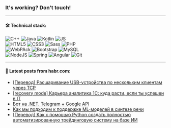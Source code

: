 ### It's working? Don't touch!

---

#### 🛠️ Technical stack:

![C++](https://img.shields.io/badge/C++-informational?logo=c%2B%2B&style=flat&logoColor=white&color=9C033A)
![Java](https://img.shields.io/badge/Java-informational?logo=java&style=flat&logoColor=white&color=007396)
![Kotlin](https://img.shields.io/badge/Kotlin-informational?logo=Kotlin&style=flat&logoColor=white&color=0095D5)
![JS](https://img.shields.io/badge/JS-informational?logo=javaScript&style=flat&logoColor=black&color=F7Df1E) <br>
![HTML5](https://img.shields.io/badge/HTML5-informational?logo=html5&style=flat&logoColor=white&color=E34F26)
![CSS3](https://img.shields.io/badge/CSS3-informational?logo=css3&style=flat&logoColor=white&color=157286)
![Sass](https://img.shields.io/badge/Saas-informational?logo=sass&style=flat&logoColor=white&color=hotpink)
![PHP](https://img.shields.io/badge/PHP-informational?logo=php&style=flat&logoColor=white&color=777BB4) <br>
![WebPAck](https://img.shields.io/badge/WebPack-informational?logo=webPack&style=flat&logoColor=white&color=FF6F00)
![Bootstrap](https://img.shields.io/badge/Bootstrap-informational?logo=Bootstrap&style=flat&logoColor=white&color=7952B3)
![MySQL](https://img.shields.io/badge/MySQL-informational?logo=MySQL&style=flat&logoColor=white&color=00f) <br>
![NodeJS](https://img.shields.io/badge/NodeJS-informational?logo=node.js&style=flat&logoColor=white&color=43853D)
![Spring](https://img.shields.io/badge/Spring-informational?logo=Spring&style=flat&logoColor=white&color=0A9EDC)
![Angular](https://img.shields.io/badge/Vue-informational?logo=vue.js&style=flat&logoColor=white&color=red)
![Git](https://img.shields.io/badge/Git-informational?logo=git&style=flat&logoColor=white&color=darkorange)

___

#### 💬 Latest posts from habr.com:

<!-- BLOG-POST-LIST:START -->
- [[Перевод] Расшаривание USB-устройства по нескольким клиентам через TCP](https://habr.com/ru/post/669408/?utm_source=habrahabr&utm_medium=rss&utm_campaign=669408)
- [[recovery mode] Карьера аналитика 1С: куда расти, если ты успешен в IT](https://habr.com/ru/post/669504/?utm_source=habrahabr&utm_medium=rss&utm_campaign=669504)
- [Бот на .NET. Telegram + Google API](https://habr.com/ru/post/669488/?utm_source=habrahabr&utm_medium=rss&utm_campaign=669488)
- [Как мы подходим к поддержке ML-моделей в синтезе речи](https://habr.com/ru/post/669480/?utm_source=habrahabr&utm_medium=rss&utm_campaign=669480)
- [[Перевод] Как с помощью Python создать полностью автоматизированную трейдинговую систему на базе ИИ](https://habr.com/ru/post/669462/?utm_source=habrahabr&utm_medium=rss&utm_campaign=669462)
<!-- BLOG-POST-LIST:END -->
